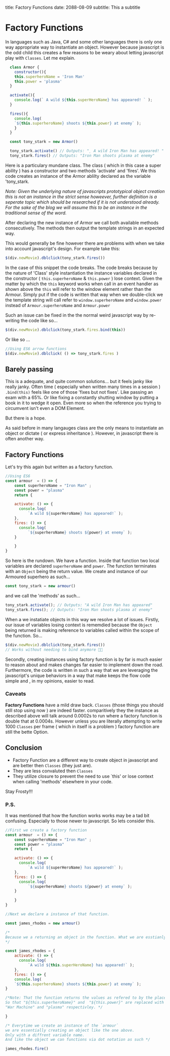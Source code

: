 title: Factory Functions
date: 2088-08-09
subtitle: This a subtitle


# Factory Functions

In languages such as Java, C# and some other languages there is only one way appropriate way to instantiate an object.
However because javascript is the odd child this creates a few reasons to be weary about letting javascript play with `Classes`.
Let me explain.

```js
  class Armor {
    constructor(){
    this.superheroName = 'Iron Man'
    this.power = 'plasma'
  }

  activate(){
    console.log(` A wild ${this.superHeroName} has appeared! ` );
  }

  fires(){
    console.log(
    `${this.superheroName} shoots ${this.power} at enemy` );
    }
  }

  const tony_stark = new Armor()

  tony_stark.activate() // Outputs: "˛ A wild Iron Man has appeared! "
  tony_stark.fires() // Outputs: "Iron Man shoots plasma at enemy"
```

Here is a particulary mundane class. The class ( which in this case a super ability ) has a constructor and two methods 'activate' and 'fires'.
We this code creates an instance of the Armor ablilty declared as the variable 'tony_stark.

*Note: Given the underlying nature of javascripts prototypical object creation this is not an instance in the strict sense  howeever, further definition is a seperate topic which should be researched if it is not understood already. For the sake of the blog we will assume this to be an instance in the traditional sense of the word.*

After declaring the new instance of Armor we call both available methods consecutively. The methods then output the template strings in an expected way.

This would generally be fine however there are problems with when we take into account javascript's design. For example take this:

``` javascript
$(div.newMovie).dblclick(tony_stark.fires())
```

In the case of this snippet the code breaks. The code breaks because by the nature of 'Class' style instantiation the instance variables declared in the constructor ( `this.superheroName` & `this.power` ) lose context. Given the matter by which the `this` keyword works when call in an event handler as shown above the `this` will refer to the window element rather than the Armour. Simply put if the code is written that way when we double-click we the template string will call refer to `window.superheroName` and `window.power` instead of `Armour.superheroName` and `Armour.power`

Such an issue can be fixed in the the normal weird javascript way by re-writing the code like so...

```javascript
$(div.newMovie).dblclick(tony_stark.fires.bind(this))
```

Or like so ...

```javascript
//Using ES6 arrow functions
$(div.newMovie).dblclick( () => tony_stark.fires )
```

## Barely passing

This is a adequate, and quite common solutions... but it feels janky like really janky. Often time ( especially when written many times in a session ) `.bind(this)` feels like one of those 'fixes but not fixes'. Like passing an exam with a 65%. Or like fixing a constantly shutting window by putting a book in it to wedge it open. Even more so when the reference you trying to circumvent isn't even a DOM Element.

But there is a hope.

As said before in many langauges class are the only means to instantiate an object or dictate ( or express inheritance ). However, in javascript there is often another way.

## Factory Functions

Let's try this again but written as a factory function.

``` javascript
//Using ES6
const armour  = () => {
    const superheroName = "Iron Man" ;
    const power = "plasma"
    return {

    activate: () => {
      console.log(
          `A wild ${superHeroName} has appeared!` );
    },
    fires: () => {
      console.log(
          `${superheroName} shoots ${power} at enemy` );
    }

    }
}
```


So here is the rundown. We have a function. Inside that function two local variables are declared `superheroName` and `power`. The function terminates with an `Object` being the return value. We create and instance of our Armoured superhero as such...

``` javascript
const tony_stark = new armour()
```

and we call the 'methods' as such...

``` javascript
tony_stark.activate(); // Outputs: "A wild Iron Man has appeared"
tony_stark.fires(); // Outputs: "Iron Man shoots plasma at enemy"
```

When a we instatiate objects in this way we resolve a lot of issues. Firstly,  our issue of variables losing context is rememdied because the `Object` being returned is making reference to variables called within the scope of the function. So...

``` javascript
$(div.newMovie).dblclick(tony_stark.fires())
// Works without needing to bind anymore 🎉🎉
```

Secondly, creating instances using factory function is by far is much easier to reason about and makes changes far easier to implement down the road. Furthermore, the code is written in such a way that we are leveraging the javascript's unique behaviors in a way that make keeps the flow code simple and , in my opinions, easier to read.

### Caveats

**Factory Functions** have a mild draw back. ``Classes`` (those things you should still stop using now ) are indeed faster. comparitively they the instance as described above will talk around 0.0002s to run where a factory function is double that at 0.0004s. However unless you are literally attempting to write 1000 `Classes` per frame ( which in itself is a problem ) factory function are still the bette Option.

## Conclusion
- Factory Function are a different way to create object in javascript and are better then ``Classes`` (they just are).
- They are less convaluted then `Classes`
- They utilize closure to prevent the need to use `this' or lose context when calling 'methods' elsewhere in your code.


Stay Frosty!!!


### P.S.

It was mentioned that how the function works works may be a tad bit confusing. Especially to those newer to javascript. So lets consider this.

```javascript
//First we create a factory function
const armour  = () => {
    const superheroName = "Iron Man" ;
    const power = "plasma"
    return {

    activate: () => {
      console.log(
          `A wild ${superHeroName} has appeared!` );
    },
    fires: () => {
      console.log(
          `${superheroName} shoots ${power} at enemy` );
    }

    }
}

//Next we declare a instance of that function.

const james_rhodes = new armour()

/*
Because we a returning an object in the function. What we are esstianly creating via a function is this
*/

const james_rhodes = {
    activate: () => {
      console.log(
          `A wild ${this.superHeroName} has appeared!` );
    },
    fires: () => {
    console.log(
    `${this.superheroName} shoots ${this.power} at enemy` );
}

/*Note: That the function returns the values as refered to by the placeholders.
So that "${this.superheroName}" and  "${this.power}" are replaced with
"War Machine" and "plasma" respectivley. */

}

/* Everytime we create an instance of the `armour`
we are essentially creating an object like the one above.
Only with a diffrent variable name.
And like the object we can functions via dot notation as such */

james_rhodes.fire()
```
